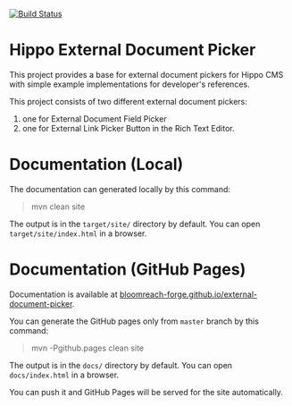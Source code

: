 [![Build Status](https://travis-ci.org/bloomreach-forge/external-document-picker.svg?branch=develop)](https://travis-ci.org/bloomreach-forge/external-document-picker)

# Hippo External Document Picker 

This project provides a base for external document pickers for Hippo CMS with simple example implementations for 
developer's references.     

This project consists of two different external document pickers: 
1. one for External Document Field Picker 
2. one for External Link Picker Button in the Rich Text Editor. 

# Documentation (Local)

The documentation can generated locally by this command:

 > mvn clean site

The output is in the ```target/site/``` directory by default. You can open ```target/site/index.html``` in a browser.

# Documentation (GitHub Pages)

Documentation is available at [bloomreach-forge.github.io/external-document-picker](https://bloomreach-forge.github.io/external-document-picker).

You can generate the GitHub pages only from ```master``` branch by this command:

 > mvn -Pgithub.pages clean site

The output is in the ```docs/``` directory by default. You can open ```docs/index.html``` in a browser.

You can push it and GitHub Pages will be served for the site automatically.
